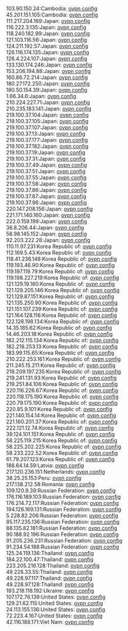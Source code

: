 103.90.150.24:Cambodia: [ovpn config](vpn/103_90_150_24.ovpn)  
45.201.151.105:Cambodia: [ovpn config](vpn/45_201_151_105.ovpn)  
111.217.204.169:Japan: [ovpn config](vpn/111_217_204_169.ovpn)  
116.222.3.135:Japan: [ovpn config](vpn/116_222_3_135.ovpn)  
118.240.182.99:Japan: [ovpn config](vpn/118_240_182_99.ovpn)  
121.103.116.56:Japan: [ovpn config](vpn/121_103_116_56.ovpn)  
124.211.192.57:Japan: [ovpn config](vpn/124_211_192_57.ovpn)  
126.116.174.135:Japan: [ovpn config](vpn/126_116_174_135.ovpn)  
126.4.224.107:Japan: [ovpn config](vpn/126_4_224_107.ovpn)  
133.130.174.246:Japan: [ovpn config](vpn/133_130_174_246.ovpn)  
153.206.194.88:Japan: [ovpn config](vpn/153_206_194_88.ovpn)  
160.86.72.214:Japan: [ovpn config](vpn/160_86_72_214.ovpn)  
180.27.172.250:Japan: [ovpn config](vpn/180_27_172_250.ovpn)  
180.50.154.39:Japan: [ovpn config](vpn/180_50_154_39.ovpn)  
1.66.34.6:Japan: [ovpn config](vpn/1_66_34_6.ovpn)  
210.224.227.71:Japan: [ovpn config](vpn/210_224_227_71.ovpn)  
210.235.183.141:Japan: [ovpn config](vpn/210_235_183_141.ovpn)  
219.100.37.104:Japan: [ovpn config](vpn/219_100_37_104.ovpn)  
219.100.37.105:Japan: [ovpn config](vpn/219_100_37_105.ovpn)  
219.100.37.107:Japan: [ovpn config](vpn/219_100_37_107.ovpn)  
219.100.37.13:Japan: [ovpn config](vpn/219_100_37_13.ovpn)  
219.100.37.177:Japan: [ovpn config](vpn/219_100_37_177.ovpn)  
219.100.37.182:Japan: [ovpn config](vpn/219_100_37_182.ovpn)  
219.100.37.19:Japan: [ovpn config](vpn/219_100_37_19.ovpn)  
219.100.37.31:Japan: [ovpn config](vpn/219_100_37_31.ovpn)  
219.100.37.49:Japan: [ovpn config](vpn/219_100_37_49.ovpn)  
219.100.37.51:Japan: [ovpn config](vpn/219_100_37_51.ovpn)  
219.100.37.55:Japan: [ovpn config](vpn/219_100_37_55.ovpn)  
219.100.37.58:Japan: [ovpn config](vpn/219_100_37_58.ovpn)  
219.100.37.86:Japan: [ovpn config](vpn/219_100_37_86.ovpn)  
219.100.37.87:Japan: [ovpn config](vpn/219_100_37_87.ovpn)  
219.100.37.96:Japan: [ovpn config](vpn/219_100_37_96.ovpn)  
220.147.208.156:Japan: [ovpn config](vpn/220_147_208_156.ovpn)  
221.171.140.160:Japan: [ovpn config](vpn/221_171_140_160.ovpn)  
222.0.159.199:Japan: [ovpn config](vpn/222_0_159_199.ovpn)  
36.8.206.44:Japan: [ovpn config](vpn/36_8_206_44.ovpn)  
58.98.145.152:Japan: [ovpn config](vpn/58_98_145_152.ovpn)  
92.203.222.28:Japan: [ovpn config](vpn/92_203_222_28.ovpn)  
110.11.97.231:Korea Republic of: [ovpn config](vpn/110_11_97_231.ovpn)  
112.169.5.43:Korea Republic of: [ovpn config](vpn/112_169_5_43.ovpn)  
118.41.236.148:Korea Republic of: [ovpn config](vpn/118_41_236_148.ovpn)  
119.193.46.90:Korea Republic of: [ovpn config](vpn/119_193_46_90.ovpn)  
119.197.119.79:Korea Republic of: [ovpn config](vpn/119_197_119_79.ovpn)  
119.198.227.219:Korea Republic of: [ovpn config](vpn/119_198_227_219.ovpn)  
121.129.19.160:Korea Republic of: [ovpn config](vpn/121_129_19_160.ovpn)  
121.129.205.146:Korea Republic of: [ovpn config](vpn/121_129_205_146.ovpn)  
121.129.87.151:Korea Republic of: [ovpn config](vpn/121_129_87_151.ovpn)  
121.135.250.90:Korea Republic of: [ovpn config](vpn/121_135_250_90.ovpn)  
121.151.107.239:Korea Republic of: [ovpn config](vpn/121_151_107_239.ovpn)  
121.164.128.116:Korea Republic of: [ovpn config](vpn/121_164_128_116.ovpn)  
122.128.198.134:Korea Republic of: [ovpn config](vpn/122_128_198_134.ovpn)  
14.35.185.62:Korea Republic of: [ovpn config](vpn/14_35_185_62.ovpn)  
14.46.203.18:Korea Republic of: [ovpn config](vpn/14_46_203_18.ovpn)  
182.212.115.134:Korea Republic of: [ovpn config](vpn/182_212_115_134.ovpn)  
182.218.253.13:Korea Republic of: [ovpn config](vpn/182_218_253_13.ovpn)  
183.99.115.65:Korea Republic of: [ovpn config](vpn/183_99_115_65.ovpn)  
210.222.253.161:Korea Republic of: [ovpn config](vpn/210_222_253_161.ovpn)  
211.245.15.211:Korea Republic of: [ovpn config](vpn/211_245_15_211.ovpn)  
218.209.197.235:Korea Republic of: [ovpn config](vpn/218_209_197_235.ovpn)  
219.241.131.93:Korea Republic of: [ovpn config](vpn/219_241_131_93.ovpn)  
219.251.84.106:Korea Republic of: [ovpn config](vpn/219_251_84_106.ovpn)  
220.116.226.67:Korea Republic of: [ovpn config](vpn/220_116_226_67.ovpn)  
220.118.175.190:Korea Republic of: [ovpn config](vpn/220_118_175_190.ovpn)  
220.79.175.190:Korea Republic of: [ovpn config](vpn/220_79_175_190.ovpn)  
220.85.9.101:Korea Republic of: [ovpn config](vpn/220_85_9_101.ovpn)  
221.140.154.14:Korea Republic of: [ovpn config](vpn/221_140_154_14.ovpn)  
221.160.201.37:Korea Republic of: [ovpn config](vpn/221_160_201_37.ovpn)  
222.121.12.74:Korea Republic of: [ovpn config](vpn/222_121_12_74.ovpn)  
39.124.101.151:Korea Republic of: [ovpn config](vpn/39_124_101_151.ovpn)  
58.225.119.215:Korea Republic of: [ovpn config](vpn/58_225_119_215.ovpn)  
58.225.202.225:Korea Republic of: [ovpn config](vpn/58_225_202_225.ovpn)  
58.233.222.52:Korea Republic of: [ovpn config](vpn/58_233_222_52.ovpn)  
61.79.207.123:Korea Republic of: [ovpn config](vpn/61_79_207_123.ovpn)  
188.64.14.59:Latvia: [ovpn config](vpn/188_64_14_59.ovpn)  
217.120.236.151:Netherlands: [ovpn config](vpn/217_120_236_151.ovpn)  
38.25.25.153:Peru: [ovpn config](vpn/38_25_25_153.ovpn)  
217.138.212.58:Romania: [ovpn config](vpn/217_138_212_58.ovpn)  
109.120.9.39:Russian Federation: [ovpn config](vpn/109_120_9_39.ovpn)  
176.116.189.103:Russian Federation: [ovpn config](vpn/176_116_189_103.ovpn)  
176.214.72.117:Russian Federation: [ovpn config](vpn/176_214_72_117.ovpn)  
194.126.169.131:Russian Federation: [ovpn config](vpn/194_126_169_131.ovpn)  
5.228.82.206:Russian Federation: [ovpn config](vpn/5_228_82_206.ovpn)  
85.117.235.136:Russian Federation: [ovpn config](vpn/85_117_235_136.ovpn)  
88.135.82.181:Russian Federation: [ovpn config](vpn/88_135_82_181.ovpn)  
90.188.92.196:Russian Federation: [ovpn config](vpn/90_188_92_196.ovpn)  
91.205.236.231:Russian Federation: [ovpn config](vpn/91_205_236_231.ovpn)  
91.234.54.188:Russian Federation: [ovpn config](vpn/91_234_54_188.ovpn)  
125.24.119.136:Thailand: [ovpn config](vpn/125_24_119_136.ovpn)  
184.22.100.47:Thailand: [ovpn config](vpn/184_22_100_47.ovpn)  
223.205.216.128:Thailand: [ovpn config](vpn/223_205_216_128.ovpn)  
49.228.33.55:Thailand: [ovpn config](vpn/49_228_33_55.ovpn)  
49.228.97.117:Thailand: [ovpn config](vpn/49_228_97_117.ovpn)  
49.228.97.128:Thailand: [ovpn config](vpn/49_228_97_128.ovpn)  
193.218.118.192:Ukraine: [ovpn config](vpn/193_218_118_192.ovpn)  
107.172.76.139:United States: [ovpn config](vpn/107_172_76_139.ovpn)  
129.21.62.115:United States: [ovpn config](vpn/129_21_62_115.ovpn)  
24.113.155.136:United States: [ovpn config](vpn/24_113_155_136.ovpn)  
72.223.4.167:United States: [ovpn config](vpn/72_223_4_167.ovpn)  
42.116.188.171:Viet Nam: [ovpn config](vpn/42_116_188_171.ovpn)  
